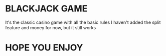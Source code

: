 # BLACKJACK GAME 
It's the classic casino game with all the basic rules
I haven't added the split feature and money for now, but it still works 
# HOPE YOU ENJOY 
